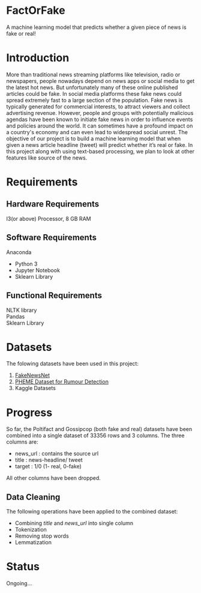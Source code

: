 # FactOrFake
A machine learning model that predicts whether a given piece of news is fake or real!


# Introduction
More than traditional news streaming platforms like television, radio or newspapers, people
nowadays depend on news apps or social media to get the latest hot news. But unfortunately
many of these online published articles could be fake. In social media platforms these fake
news could spread extremely fast to a large section of the population. Fake news is typically
generated for commercial interests, to attract viewers and collect advertising revenue. However,
people and groups with potentially malicious agendas have been known to initiate fake news in
order to influence events and policies around the world. It can sometimes have a profound
impact on a country's economy and can even lead to widespread social unrest. The objective of
our project is to build a machine learning model that when given a news article headline (tweet)
will predict whether it’s real or fake. In this project along with using text-based processing, we
plan to look at other features like source of the news.


# Requirements
## Hardware Requirements

I3(or above) Processor, 8 GB RAM

## Software Requirements

Anaconda
 * Python 3
 * Jupyter Notebook
 * Sklearn Library

## Functional Requirements

NLTK library  
Pandas    
Sklearn Library


# Datasets
The folowing datasets have been used in this project:
1. [FakeNewsNet](https://www.kaggle.com/mdepak/fakenewsnet)
2. [PHEME Dataset for Rumour Detection](https://figshare.com/articles/dataset/PHEME_dataset_for_Rumour_Detection_and_Veracity_Classification/63920787)
3. Kaggle Datasets


# Progress

So far, the Poltifact and Gossipcop (both fake and real) datasets have been combined into a single dataset of 33356 rows and 3 columns. The three columns are:  
* news_url : contains the source url
* title : news-headline/ tweet
* target : 1/0 (1- real, 0-fake)

All other columns have been dropped.  

## Data Cleaning
The following operations have been applied to the combined dataset:
* Combining _title_ and *news_url* into single column
* Tokenization
* Removing stop words
* Lemmatization

# Status
Ongoing... 
